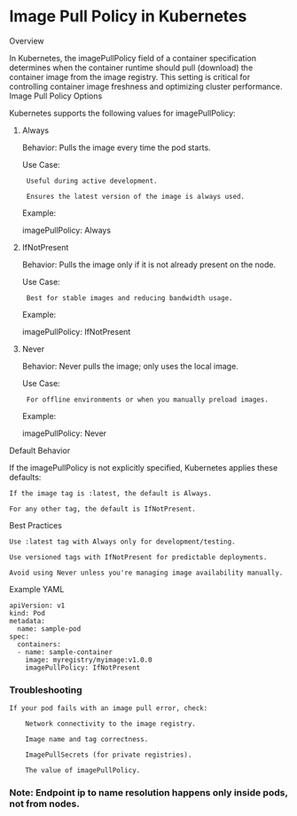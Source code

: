 # Image Pull Policy in Kubernetes
Overview

In Kubernetes, the imagePullPolicy field of a container specification determines when the container runtime should pull (download) the container image from the image registry. This setting is critical for controlling container image freshness and optimizing cluster performance.
Image Pull Policy Options

Kubernetes supports the following values for imagePullPolicy:
1. Always

    Behavior: Pulls the image every time the pod starts.

    Use Case:

        Useful during active development.

        Ensures the latest version of the image is always used.

    Example:

    imagePullPolicy: Always

2. IfNotPresent

    Behavior: Pulls the image only if it is not already present on the node.

    Use Case:

        Best for stable images and reducing bandwidth usage.

    Example:

    imagePullPolicy: IfNotPresent

3. Never

    Behavior: Never pulls the image; only uses the local image.

    Use Case:

        For offline environments or when you manually preload images.

    Example:

    imagePullPolicy: Never

Default Behavior

If the imagePullPolicy is not explicitly specified, Kubernetes applies these defaults:

    If the image tag is :latest, the default is Always.

    For any other tag, the default is IfNotPresent.

Best Practices

    Use :latest tag with Always only for development/testing.

    Use versioned tags with IfNotPresent for predictable deployments.

    Avoid using Never unless you're managing image availability manually.

Example YAML
```
apiVersion: v1
kind: Pod
metadata:
  name: sample-pod
spec:
  containers:
  - name: sample-container
    image: myregistry/myimage:v1.0.0
    imagePullPolicy: IfNotPresent
```
### Troubleshooting

    If your pod fails with an image pull error, check:

        Network connectivity to the image registry.

        Image name and tag correctness.

        ImagePullSecrets (for private registries).

        The value of imagePullPolicy.

### Note: Endpoint ip to name resolution happens only inside pods, not from nodes. 